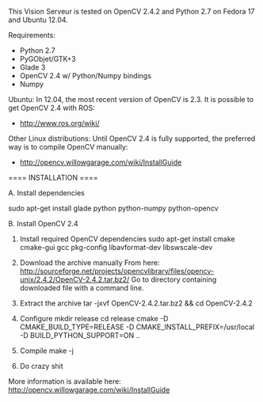 This Vision Serveur is tested on OpenCV 2.4.2 and Python 2.7 on Fedora 17 and Ubuntu 12.04.

Requirements:
 - Python 2.7
 - PyGObjet/GTK+3
 - Glade 3
 - OpenCV 2.4 w/ Python/Numpy bindings
 - Numpy

Ubuntu:
In 12.04, the most recent version of OpenCV is 2.3.  It is possible to get OpenCV 2.4 with ROS: 
 - http://www.ros.org/wiki/

Other Linux distributions:
Until OpenCV 2.4 is fully supported, the preferred way is to compile OpenCV manually: 
 - http://opencv.willowgarage.com/wiki/InstallGuide

==== INSTALLATION ====

A. Install dependencies

 sudo apt-get install glade python python-numpy python-opencv

B. Install OpenCV 2.4

 1. Install required OpenCV dependencies
   sudo apt-get install cmake cmake-gui gcc pkg-config libavformat-dev libswscale-dev

 2. Download the archive manually 
  From here: http://sourceforge.net/projects/opencvlibrary/files/opencv-unix/2.4.2/OpenCV-2.4.2.tar.bz2/
  Go to directory containing downloaded file with a command line.
 
 3. Extract the archive
  tar -jxvf OpenCV-2.4.2.tar.bz2 && cd OpenCV-2.4.2

 4. Configure
  mkdir release
  cd release
  cmake -D CMAKE_BUILD_TYPE=RELEASE -D CMAKE_INSTALL_PREFIX=/usr/local -D BUILD_PYTHON_SUPPORT=ON ..

 5. Compile
  make -j

 6. Do crazy shit

 More information is available here: http://opencv.willowgarage.com/wiki/InstallGuide



